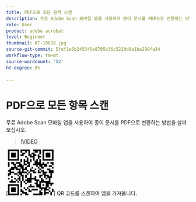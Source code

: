 ```yaml
---
title: PDF으로 모든 항목 스캔
description: 무료 Adobe Scan 모바일 앱을 사용하여 종이 문서를 PDF으로 변환하는 방법을 살펴보십시오
role: User
product: adobe acrobat
level: Beginner
thumbnail: KT-10838.jpg
source-git-commit: 5fef1e6b245545e8705b36c5220d8e1ba299fa34
workflow-type: tm+mt
source-wordcount: '52'
ht-degree: 0%

---
```


# PDF으로 모든 항목 스캔

무료 Adobe Scan 모바일 앱을 사용하여 종이 문서를 PDF으로 변환하는 방법을 살펴보십시오.

>[!VIDEO](https://video.tv.adobe.com/v/3409254?hidetitle=true)

[![QR 코드](../assets/Scanqrcode.jpg)] QR 코드를 스캔하여 앱을 가져옵니다.